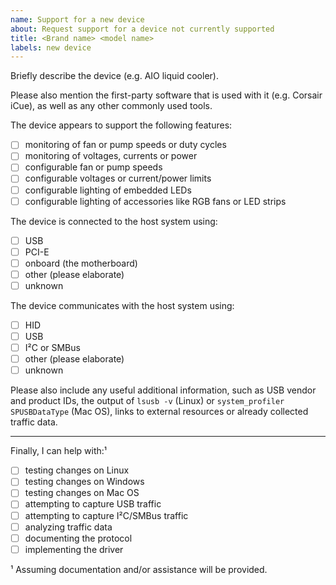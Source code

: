 ```yaml
---
name: Support for a new device
about: Request support for a device not currently supported
title: <Brand name> <model name>
labels: new device
---
```


Briefly describe the device (e.g. AIO liquid cooler).

Please also mention the first-party software that is used with it (e.g. Corsair iCue), as well as any other commonly used tools.

<!-- Bellow you find some check lists.  To check an item, fill the brackets with the letter x.  The result should look like `[x]`. -->

The device appears to support the following features:

 - [ ] monitoring of fan or pump speeds or duty cycles
 - [ ] monitoring of voltages, currents or power
 - [ ] configurable fan or pump speeds
 - [ ] configurable voltages or current/power limits
 - [ ] configurable lighting of embedded LEDs
 - [ ] configurable lighting of accessories like RGB fans or LED strips

The device is connected to the host system using:

- [ ] USB
- [ ] PCI-E
- [ ] onboard (the motherboard)
- [ ] other (please elaborate)
- [ ] unknown

The device communicates with the host system using:

- [ ] HID
- [ ] USB
- [ ] I²C or SMBus
- [ ] other (please elaborate)
- [ ] unknown

Please also include any useful additional information, such as USB vendor and product IDs, the output of `lsusb -v` (Linux) or `system_profiler SPUSBDataType` (Mac OS), links to external resources or already collected traffic data.

---

Finally, I can help with:¹

- [ ] testing changes on Linux
- [ ] testing changes on Windows
- [ ] testing changes on Mac OS
- [ ] attempting to capture USB traffic
- [ ] attempting to capture I²C/SMBus traffic
- [ ] analyzing traffic data
- [ ] documenting the protocol
- [ ] implementing the driver

¹ Assuming documentation and/or assistance will be provided.
